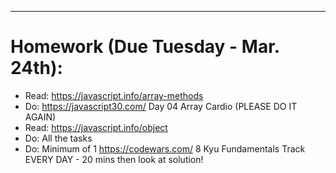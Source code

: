 ***
# Homework (Due Tuesday - Mar. 24th):

- Read: https://javascript.info/array-methods
- Do: https://javascript30.com/ Day 04 Array Cardio (PLEASE DO IT AGAIN)
- Read: https://javascript.info/object
- Do: All the tasks 
- Do: Minimum of 1 https://codewars.com/ 8 Kyu Fundamentals Track EVERY DAY - 20 mins then look at solution!